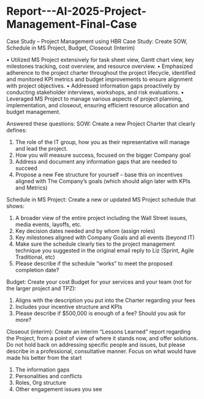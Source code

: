 # Report---AI-2025-Project-Management-Final-Case
Case Study – Project Management using HBR Case Study: Create SOW, Schedule in MS Project, Budget, Closeout (Interim)

•	Utilized MS Project extensively for task sheet view, Gantt chart view, key milestones tracking, cost overview, and resource overview.
•	Emphasized adherence to the project charter throughout the project lifecycle, identified and monitored KPI metrics and budget improvements to ensure alignment with project objectives.
•	Addressed information gaps proactively by conducting stakeholder interviews, workshops, and risk evaluations.
•	Leveraged MS Project to manage various aspects of project planning, implementation, and closeout, ensuring efficient resource allocation and budget management.


Answered these questions:
SOW: 
Create a new Project Charter that clearly defines:
1. The role of the IT group, how you as their representative will manage and lead the project.
2. How you will measure success, focused on the bigger Company goal
3. Address and document any information gaps that are needed to succeed
4. Propose a new Fee structure for yourself – base this on incentives aligned with The Company’s goals (which should align later with KPIs and Metrics)

Schedule in MS Project: 
Create a new or updated MS Project schedule that shows:
1. A broader view of the entire project including the Wall Street issues, media events, layoffs, etc.
2. Key decision dates needed and by whom (assign roles)
3. Key milestones aligned with Company Goals and all events (beyond IT)
4. Make sure the schedule clearly ties to the project management technique you suggested in the original email reply to Liz (Sprint, Agile Traditional, etc)
5. Please describe if the schedule “works” to meet the proposed completion date?

Budget: 
Create your cost Budget for your services and your team (not for the larger project and TPZ):
1. Aligns with the description you put into the Charter regarding your fees
2. Includes your incentive structure and KPIs
3. Please describe if $500,000 is enough of a fee? Should you ask for more?
   
Closeout (interim):
Create an interim “Lessons Learned” report regarding the Project, from a point of view of where it stands now, and offer solutions. Do not hold back on addressing specific people and issues, but please describe in a professional, consultative manner. Focus on what would have made his better from the start
1. The information gaps
2. Personalities and conflicts
3. Roles, Org structure
4. Other engagement issues you see
